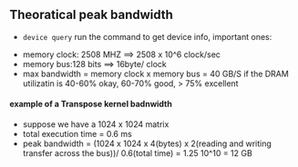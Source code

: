 ## Theoratical peak bandwidth

- `device query` run the command to get device info, important ones:
* memory clock: 2508 MHZ ==> 2508 x 10^6 clock/sec
* memory bus:128 bits ==> 16byte/ clock 
* max bandwidth = memory clock x memory bus = 40 GB/S
if the DRAM utilizatin is 40-60% okay, 60-70% good, > 75% excellent

#### example of a Transpose kernel badnwidth

- suppose we have a 1024 x 1024 matrix
- total execution time = 0.6 ms
- peak bandwidth = (1024 x 1024 x 4(bytes) x 2(reading and writing transfer across the bus))/ 0.6(total time) = 1.25 10^10 = 12 GB
